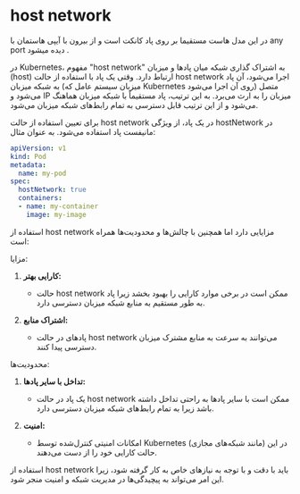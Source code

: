 # host network

در این مدل هاست مستقیما بر روی پاد کانکت است و از بیرون با آیپی هاستمان با any port دیده میشود .

در Kubernetes، مفهوم "host network" به اشتراک گذاری شبکه میان پادها و میزبان (host) ارتباط دارد. وقتی یک پاد با استفاده از حالت host network اجرا می‌شود، آن پاد به شبکه میزبان (میزبان سیستم عامل که Kubernetes روی آن اجرا می‌شود) متصل می‌شود و IP میزبان را به ارث می‌برد. به این ترتیب، پاد مستقیماً با شبکه میزبان هماهنگ می‌شود و از این ترتیب قابل دسترسی به تمام رابط‌های شبکه میزبان می‌شود.

برای تعیین استفاده از حالت host network در یک پاد، از ویژگی hostNetwork در مانیفست پاد استفاده می‌شود. به عنوان مثال:

```yaml
apiVersion: v1
kind: Pod
metadata:
  name: my-pod
spec:
  hostNetwork: true
  containers:
  - name: my-container
    image: my-image
```

استفاده از host network مزایایی دارد اما همچنین با چالش‌ها و محدودیت‌ها همراه است:

مزایا:

1. **کارایی بهتر:**
   - حالت host network ممکن است در برخی موارد کارایی را بهبود بخشد زیرا پاد به طور مستقیم به منابع شبکه میزبان دسترسی دارد.

2. **اشتراک منابع:**
   - پادهای در حالت host network می‌توانند به سرعت به منابع مشترک میزبان دسترسی پیدا کنند.

محدودیت‌ها:

1. **تداخل با سایر پادها:**
   - یک پاد در حالت host network ممکن است با سایر پادها به راحتی تداخل داشته باشد زیرا به تمام رابط‌های شبکه میزبان دسترسی دارد.

2. **امنیت:**
   - امکانات امنیتی کنترل‌شده توسط Kubernetes (مانند شبکه‌های مجازی) در این حالت کارایی خود را از دست می‌دهند.

استفاده از host network باید با دقت و با توجه به نیازهای خاص به کار گرفته شود، زیرا این امر می‌تواند به پیچیدگی‌ها در مدیریت شبکه و امنیت منجر شود.
